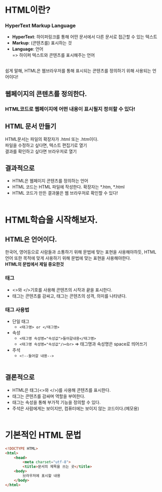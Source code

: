 # HTML이란?
### HyperText Markup Language
- **HyperText**: 하이퍼링크를 통해 어떤 문서에서 다른 문서로 접근할 수 있는 텍스트<br>
- **Markup**: (콘텐츠를) 표시하는 것
- **Language**: 언어<br>
=> 하이퍼 텍스트와 콘텐츠를 표시해주는 언어<br>
<br>
쉽게 말해, HTML은 웹브라우저를 통해 표시되는 콘텐츠를 정의하기 위해 사용되는 언어이다!

## 웹페이지의 콘텐츠를 정의한다.
### HTML코드로 웹페이지에 어떤 내용이 표시될지 정의할 수 있다!
## HTML 문서 만들기
HTML문서는 파일의 확장자가 .html 또는 .htm이다.<br>
파일을 수정하고 싶다면, 텍스트 편집기로 열기<br>
결과를 확인하고 싶다면 브라우저로 열기
<br>

## 결과적으로
- HTML은 웹페이지 콘텐츠를 정의하는 언어
- HTML 코드는 HTML 파일에 작성한다. 확장자는 *.htm, *.html
- HTML 코드가 만든 결과물은 웹 브라우저로 확인할 수 있다!
<br><br>

# HTML학습을 시작해보자.
## HTML은 언어이다.
한국어, 영어등으로 사람들과 소통하기 위해 문법에 맞는 표현을 사용해야하듯, HTML언어 또한 목적에 맞게 사용하기 위해 문법에 맞는 표현을 사용해야한다.<br>
**HTML의 문법에서 제일 중요한것**
### 태그
- <>와 </>기호를 사용해 콘텐츠의 시작과 끝을 표시한다.
- 태그는 콘텐츠를 감싸고, 태그는 콘텐츠의 성격, 의미를 나타낸다. 
### 태그 사용법
- 단일 태그<br>
    - ```<태그명> or </태그명>```
- 속성<br>
    - ```<태그명 속성명="속성값">들어갈내용</태그명>```
    - ```<태그명 속성명="속성값"/><br>```
    => 태그명과 속성명은 space로 띄어쓰기
- 주석<br>
    - ```<!--들어갈 내용-->```<br><br>
## 결론적으로
- HTML은 태그(<>와 </>)를 사용해 콘텐츠를 표시한다.
- 태그는 콘텐츠를 감싸며 역할을 부여한다.
- 태그는 속성을 통해 부가적 기능을 정의할 수 있다.
- 주석은 사람에게는 보이지만, 컴퓨터에는 보이지 않는 코드이다.(메모용)
<br><br>
# 기본적인 HTML 문법
```HTML
<!DOCTYPE HTML>
<html>
    <head>
        <meta charset="utf-8">
        <title>문서의 제목을 쓰는 곳</title>
    <body>
        브라우저에 표시할 내용
    </body>
</html>